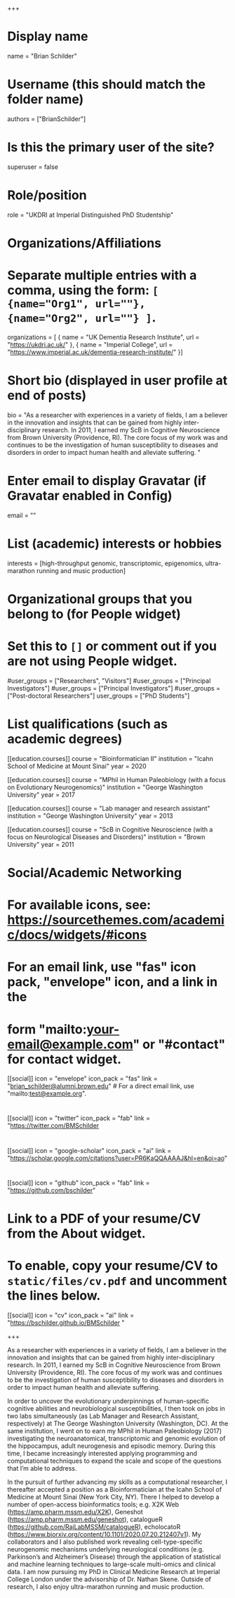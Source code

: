 +++
# Display name
name = "Brian Schilder"

# Username (this should match the folder name)
authors = ["BrianSchilder"]

# Is this the primary user of the site?
superuser = false

# Role/position
role = "UKDRI at Imperial Distinguished PhD Studentship" 

# Organizations/Affiliations
#   Separate multiple entries with a comma, using the form: `[ {name="Org1", url=""}, {name="Org2", url=""} ]`.
organizations = [ { name = "UK Dementia Research Institute", url = "https://ukdri.ac.uk/" },
  { name = "Imperial College", url = "https://www.imperial.ac.uk/dementia-research-institute/" }]

# Short bio (displayed in user profile at end of posts)
bio = "As a researcher with experiences in a variety of fields, I am a believer in the innovation and insights that can be gained from highly inter-disciplinary research. In 2011, I earned my ScB in Cognitive Neuroscience from Brown University (Providence, RI). The core focus of my work was and continues to be the investigation of human susceptibility to diseases and disorders in order to impact human health and alleviate suffering. "

# Enter email to display Gravatar (if Gravatar enabled in Config)
email = ""

# List (academic) interests or hobbies
interests = [high-throughput genomic, transcriptomic, epigenomics, ultra-marathon running and music production]

  

# Organizational groups that you belong to (for People widget)
#   Set this to `[]` or comment out if you are not using People widget.
#user_groups = ["Researchers", "Visitors"]
#user_groups = ["Principal Investigators"]
#user_groups = ["Principal Investigators"]
#user_groups = ["Post-doctoral Researchers"]
user_groups = ["PhD Students"]

# List qualifications (such as academic degrees)
[[education.courses]]
  course = "Bioinformatician II"
  institution = "Icahn School of Medicine at Mount Sinai"
  year = 2020

[[education.courses]]
  course = "MPhil in Human Paleobiology (with a focus on Evolutionary Neurogenomics)"
  institution = "George Washington University"
  year = 2017

[[education.courses]]
  course = "Lab manager and research assistant"
  institution = "George Washington University"
  year = 2013

[[education.courses]]
  course = "ScB in Cognitive Neuroscience (with a focus on Neurological Diseases and Disorders)"
  institution = "Brown University"
  year = 2011

# Social/Academic Networking
# For available icons, see: https://sourcethemes.com/academic/docs/widgets/#icons
#   For an email link, use "fas" icon pack, "envelope" icon, and a link in the
#   form "mailto:your-email@example.com" or "#contact" for contact widget.

[[social]]
  icon = "envelope"
  icon_pack = "fas"
  link = "brian_schilder@alumni.brown.edu"  # For a direct email link, use "mailto:test@example.org".
#
[[social]]
  icon = "twitter"
  icon_pack = "fab"
  link = "https://twitter.com/BMSchilder
#
[[social]]
  icon = "google-scholar"
  icon_pack = "ai"
  link = "https://scholar.google.com/citations?user=PR6KaQQAAAAJ&hl=en&oi=ao"
#
[[social]]
  icon = "github"
  icon_pack = "fab"
  link = "https://github.com/bschilder"

# Link to a PDF of your resume/CV from the About widget.
# To enable, copy your resume/CV to `static/files/cv.pdf` and uncomment the lines below.
[[social]]
   icon = "cv"
   icon_pack = "ai"
   link = "https://bschilder.github.io/BMSchilder  "

+++

As a researcher with experiences in a variety of fields, I am a believer in the innovation and insights that can be gained from highly inter-disciplinary research. In 2011, I earned my ScB in Cognitive Neuroscience from Brown University (Providence, RI). The core focus of my work was and continues to be the investigation of human susceptibility to diseases and disorders in order to impact human health and alleviate suffering. 

In order to uncover the evolutionary underpinnings of human-specific cognitive abilities and neurobiological susceptibilities, I then took on jobs in two labs simultaneously (as Lab Manager and Research Assistant, respectively) at The George Washington University (Washington, DC). At the same institution, I went on to earn my MPhil in Human Paleobiology (2017) investigating the neuroanatomical, transcriptomic and genomic evolution of the hippocampus, adult neurogenesis and episodic memory. During this time, I became increasingly interested applying programming and computational techniques to expand the scale and scope of the questions that I’m able to address.

In the pursuit of further advancing my skills as a computational researcher, I thereafter accepted a position as a Bioinformatician at the Icahn School of Medicine at Mount Sinai (New York City, NY). There I helped to develop a number of open-access bioinformatics tools; e.g. X2K Web (https://amp.pharm.mssm.edu/X2K), Geneshot (https://amp.pharm.mssm.edu/geneshot), catalogueR (https://github.com/RajLabMSSM/catalogueR), echolocatoR (https://www.biorxiv.org/content/10.1101/2020.07.20.212407v1). My collaborators and I also published work revealing cell-type-specific neurogenomic mechanisms underlying neurological conditions (e.g. Parkinson’s and Alzheimer’s Disease) through the application of statistical and machine learning techniques to large-scale multi-omics and clinical data.
I am now pursuing my PhD in Clinical Medicine Research at Imperial College London under the advisorship of Dr. Nathan Skene. Outside of research, I also enjoy ultra-marathon running and music production.


